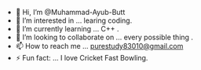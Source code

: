- 👋 Hi, I’m @Muhammad-Ayub-Butt
- 👀 I’m interested in ... learing coding.
- 🌱 I’m currently learning ... C++ .
- 💞️ I’m looking to collaborate on ... every possible thing .
- 📫 How to reach me ... purestudy83010@gmail.com
- ⚡ Fun fact: ... I love Cricket Fast Bowling. 


<!---
Muhammad-Ayub-Butt/Muhammad-Ayub-Butt is a ✨ special ✨ repository because its `README.md` (this file) appears on your GitHub profile.
You can click the Preview link to take a look at your changes.
--->

